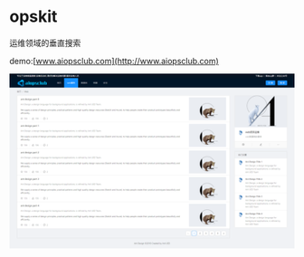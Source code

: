 # opskit
运维领域的垂直搜索  

demo:[www.aiopsclub.com](http://www.aiopsclub.com) 

![image](https://github.com/yxxhero/opskit/blob/master/screenshot/home.png)
